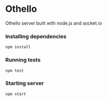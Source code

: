 # Othello

Othello server built with node.js and socket.io

### Installing dependencies

    npm install

### Running tests

    npm test

### Starting server

    npm start

